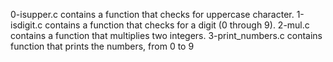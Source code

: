 0-isupper.c contains  a function that checks for uppercase character.
1-isdigit.c contains a function that checks for a digit (0 through 9).
2-mul.c contains a function that multiplies two integers.
3-print_numbers.c contains function that prints the numbers, from 0 to 9

